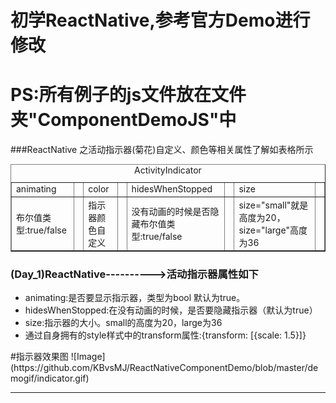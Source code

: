 # 初学ReactNative,参考官方Demo进行修改

# PS:所有例子的js文件放在文件夹"ComponentDemoJS"中

###ReactNative 之活动指示器(菊花)自定义、颜色等相关属性了解如表格所示
<table border="1" align="center">
<caption>ActivityIndicator</caption>
<tr>
<td>animating<td>
<td>color<td>
<td>hidesWhenStopped<td>
<td>size<td>
</tr>
<tr>
<td>布尔值类型:true/false<td>
<td>指示器颜色自定义<td>
<td>没有动画的时候是否隐藏布尔值类型:true/false<td>
<td>size="small"就是高度为20，size="large"高度为36<td>
</tr>
</table>



<h3>(Day_1)ReactNative---------->活动指示器属性如下</h3>

<ul type="disc">
 <li>animating:是否要显示指示器，类型为bool 默认为true。</li>
 <li>hidesWhenStopped:在没有动画的时候，是否要隐藏指示器（默认为true） </li>
 <li>size:指示器的大小。small的高度为20，large为36</li>
 <li>通过自身拥有的style样式中的transform属性:{transform: [{scale: 1.5}]}</li>
</ul>
#指示器效果图
![Image](https://github.com/KBvsMJ/ReactNativeComponentDemo/blob/master/demogif/indicator.gif)
<hr size='1' color="#000000">
